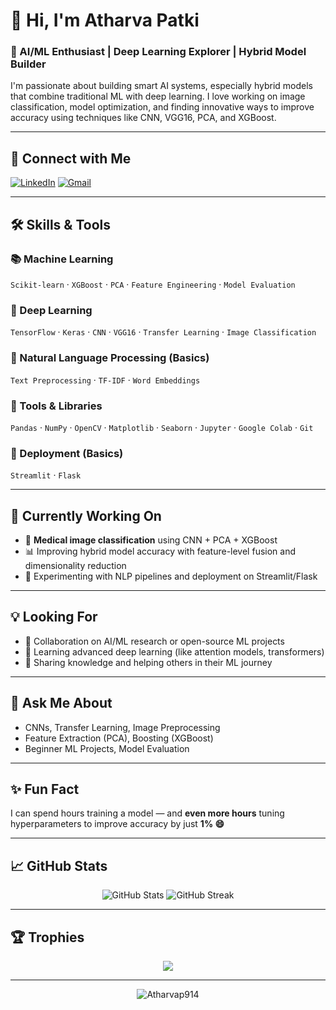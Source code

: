 # 👋 Hi, I'm Atharva Patki

### 🚀 AI/ML Enthusiast | Deep Learning Explorer | Hybrid Model Builder

I'm passionate about building smart AI systems, especially hybrid models that combine traditional ML with deep learning. I love working on image classification, model optimization, and finding innovative ways to improve accuracy using techniques like CNN, VGG16, PCA, and XGBoost.

---

## 🔗 Connect with Me

[![LinkedIn](https://img.shields.io/badge/-LinkedIn-0A66C2?style=for-the-badge&logo=linkedin&logoColor=white)](https://www.linkedin.com/in/atharva-patki-3451581bb)
[![Gmail](https://img.shields.io/badge/-Gmail-D14836?style=for-the-badge&logo=gmail&logoColor=white)](mailto:atharvapatki.ml@gmail.com)

---

## 🛠 Skills & Tools

### 📚 Machine Learning
`Scikit-learn` · `XGBoost` · `PCA` · `Feature Engineering` · `Model Evaluation`

### 🧠 Deep Learning
`TensorFlow` · `Keras` · `CNN` · `VGG16` · `Transfer Learning` · `Image Classification`

### 📄 Natural Language Processing (Basics)
`Text Preprocessing` · `TF-IDF` · `Word Embeddings`

### 🧰 Tools & Libraries
`Pandas` · `NumPy` · `OpenCV` · `Matplotlib` · `Seaborn` · `Jupyter` · `Google Colab` · `Git`

### 🚀 Deployment (Basics)
`Streamlit` · `Flask`

---

## 🧩 Currently Working On

- 🔬 **Medical image classification** using CNN + PCA + XGBoost
- 📊 Improving hybrid model accuracy with feature-level fusion and dimensionality reduction
- 🧪 Experimenting with NLP pipelines and deployment on Streamlit/Flask

---

## 💡 Looking For

- 🤝 Collaboration on AI/ML research or open-source ML projects
- 🧠 Learning advanced deep learning (like attention models, transformers)
- 💬 Sharing knowledge and helping others in their ML journey

---

## 💬 Ask Me About

- CNNs, Transfer Learning, Image Preprocessing
- Feature Extraction (PCA), Boosting (XGBoost)
- Beginner ML Projects, Model Evaluation

---

## ✨ Fun Fact
I can spend hours training a model — and **even more hours** tuning hyperparameters to improve accuracy by just **1% 😄**

---

## 📈 GitHub Stats

<p align="center">
  <img src="https://github-readme-stats.vercel.app/api?username=Atharvap914&show_icons=true&theme=tokyonight" alt="GitHub Stats" />
  <img src="https://github-readme-streak-stats.herokuapp.com?user=Atharvap914&theme=tokyonight&hide_border=false" alt="GitHub Streak" />
</p>

---

## 🏆 Trophies

<p align="center">
  <img src="https://github-profile-trophy.vercel.app/?username=Atharvap914&theme=onedark&margin-w=15&no-frame=true" />
</p>

---

<p align="center">
  <img src="https://komarev.com/ghpvc/?username=Atharvap914&label=Profile%20views&color=0e75b6&style=flat" alt="Atharvap914" />
</p>

